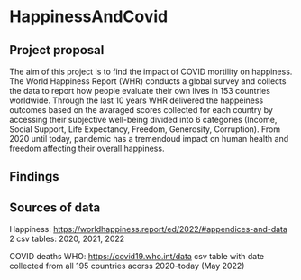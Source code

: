 # HappinessAndCovid

## Project proposal
The aim of this project is to find the impact of COVID mortility on happiness. The World Happiness Report (WHR) conducts a global survey and collects the data to report how people evaluate their own lives in 153 countries worldwide. Through the last 10 years WHR delivered the happeiness outcomes based on the avaraged scores collected for each country by accessing their subjective well-being divided into 6 categories (Income, Social Support, Life Expectancy, Freedom, Generosity, Corruption). From 2020 until today, pandemic has a tremendoud impact on human health and freedom affecting their overall happiness.  

## Findings


## Sources of data

Happiness: https://worldhappiness.report/ed/2022/#appendices-and-data
2 csv tables: 2020, 2021, 2022

COVID deaths WHO: https://covid19.who.int/data
csv table with date collected from all 195 countries acorss 2020-today (May 2022)


